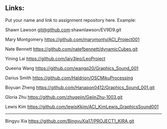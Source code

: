 
## Links:

Put your name and link to assignment repository here. Example:

Shawn Lawson    git@github.com:shawnlawson/EV9D9.git


Mary Montgomery https://github.com/marymonty/ACI_Project001


Nate Bennett https://github.com/natefbennett/dynamicCubes.git


Yining Lai https://github.com/laiy3leo/LeoProject


Queena Wang https://github.com/wangq20/Graphics_Sound_001


Darius Smith https://github.com/Haldrion/OSCMikuProcessing


Boyuan Zheng https://github.com/Hanapon0412/Graphics_Sound_001.git


Gloria Zhu https://github.com/zhugejin/GejinZhu-1003.git


Lewis Kim https://github.com/lewisKkim/ACI_KimLewis_GraphicsSound001


----
Bingyu Xia https://github.com/BingyuXia17/PROJECT1_KIRA.git
